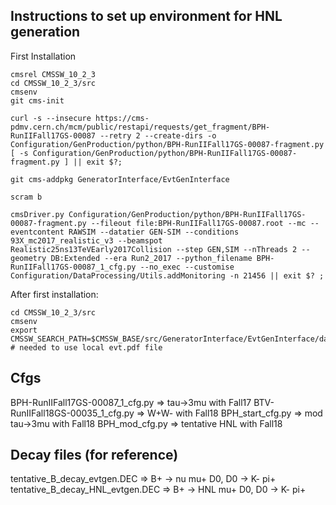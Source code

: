 ## Instructions to set up environment for HNL generation

First Installation
```
cmsrel CMSSW_10_2_3
cd CMSSW_10_2_3/src
cmsenv
git cms-init

curl -s --insecure https://cms-pdmv.cern.ch/mcm/public/restapi/requests/get_fragment/BPH-RunIIFall17GS-00087 --retry 2 --create-dirs -o Configuration/GenProduction/python/BPH-RunIIFall17GS-00087-fragment.py
[ -s Configuration/GenProduction/python/BPH-RunIIFall17GS-00087-fragment.py ] || exit $?;

git cms-addpkg GeneratorInterface/EvtGenInterface

scram b

cmsDriver.py Configuration/GenProduction/python/BPH-RunIIFall17GS-00087-fragment.py --fileout file:BPH-RunIIFall17GS-00087.root --mc --eventcontent RAWSIM --datatier GEN-SIM --conditions 93X_mc2017_realistic_v3 --beamspot Realistic25ns13TeVEarly2017Collision --step GEN,SIM --nThreads 2 --geometry DB:Extended --era Run2_2017 --python_filename BPH-RunIIFall17GS-00087_1_cfg.py --no_exec --customise Configuration/DataProcessing/Utils.addMonitoring -n 21456 || exit $? ;
```

After first installation:
```
cd CMSSW_10_2_3/src
cmsenv
export CMSSW_SEARCH_PATH=$CMSSW_BASE/src/GeneratorInterface/EvtGenInterface/data/:$CMSSW_SEARCH_PATH  # needed to use local evt.pdf file
```

## Cfgs 

BPH-RunIIFall17GS-00087_1_cfg.py  => tau->3mu      with Fall17
BTV-RunIIFall18GS-00035_1_cfg.py  => W+W-          with Fall18 
BPH_start_cfg.py                  => mod tau->3mu  with Fall18 
BPH_mod_cfg.py                    => tentative HNL with Fall18


## Decay files (for reference)

tentative_B_decay_evtgen.DEC     => B+ -> nu  mu+ D0, D0 -> K- pi+
tentative_B_decay_HNL_evtgen.DEC => B+ -> HNL mu+ D0, D0 -> K- pi+

